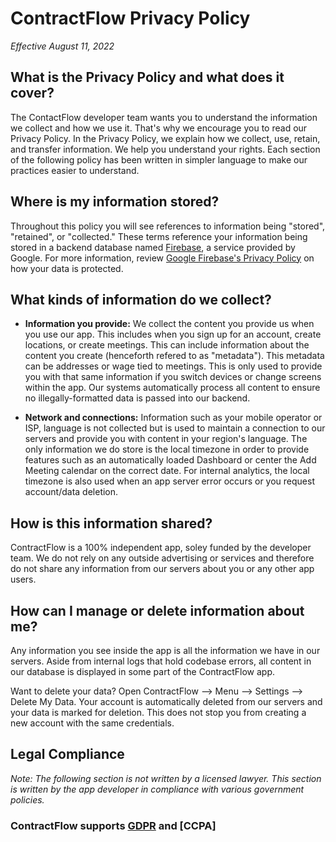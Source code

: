 # ContractFlow Privacy Policy

_Effective August 11, 2022_

## What is the Privacy Policy and what does it cover?

The ContactFlow developer team wants you to understand the information we collect and how we use it. That's why we encourage you to read our Privacy Policy. 
In the Privacy Policy, we explain how we collect, use, retain, and transfer information. We help you understand your rights. Each section of the following policy has been written in simpler language to make our practices easier to understand.

## Where is my information stored?
Throughout this policy you will see references to information being "stored", "retained", or "collected." These terms reference your information being stored in a backend database named [Firebase](https://firebase.google.com), a service provided by Google. For more information, review [Google Firebase's Privacy Policy](https://firebase.google.com/support/privacy) on how your data is protected.


## What kinds of information do we collect?

- **Information you provide:** We collect the content you provide us when you use our app. This includes when you sign up for an account, create locations, or create meetings. This can include information about the content you create (henceforth refered to as "metadata"). This metadata can be addresses or wage tied to meetings. This is only used to provide you with that same information if you switch devices or change screens within the app. Our systems automatically process all content to ensure no illegally-formatted data is passed into our backend. 


- **Network and connections:** Information such as your mobile operator or ISP, language is not collected but is used to maintain a connection to our servers and provide you with content in your region's language. The only information we do store is the local timezone in order to provide features such as an automatically loaded Dashboard or center the Add Meeting calendar on the correct date. For internal analytics, the local timezone is also used when an app server error occurs or you request account/data deletion.

## How is this information shared?
ContractFlow is a 100% independent app, soley funded by the developer team. We do not rely on any outside advertising or services and therefore do not share any information from our servers about you or any other app users.

## How can I manage or delete information about me?
Any information you see inside the app is all the information we have in our servers. Aside from internal logs that hold codebase errors, all content in our database is displayed in some part of the ContractFlow app. 

Want to delete your data? Open ContractFlow --> Menu --> Settings --> Delete My Data. Your account is automatically deleted from our servers and your data is marked for deletion. This does not stop you from creating a new account with the same credentials. 

## Legal Compliance
_Note: The following section is not written by a licensed lawyer. This section is written by the app developer in compliance with various government policies._

### ContractFlow supports [GDPR]() and [CCPA]
